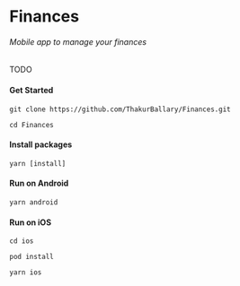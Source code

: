 # Finances

###### Mobile app to manage your finances
TODO
#### Get Started

```
git clone https://github.com/ThakurBallary/Finances.git 

cd Finances
```


#### Install packages

```
yarn [install]
```


#### Run on Android

```
yarn android
```


#### Run on iOS

```
cd ios 

pod install 

yarn ios
```

